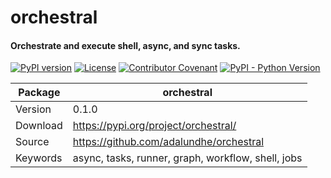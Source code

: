 # orchestral
#### Orchestrate and execute shell, async, and sync tasks.

[![PyPI version](https://img.shields.io/pypi/v/orchestral?color=blue)](https://pypi.org/project/orchestral/)
[![License](https://img.shields.io/github/license/adalundhe/orchestral)](https://github.com/adalundhe/orchestral/blob/main/LICENSE)
[![Contributor Covenant](https://img.shields.io/badge/Contributor%20Covenant-2.1-4baaaa.svg)](https://github.com/adalundhe/orchestral/blob/main/CODE_OF_CONDUCT.md)
[![PyPI - Python Version](https://img.shields.io/pypi/pyversions/orchestral?color=red)](https://pypi.org/project/orchestral/)


| Package     | orchestral                                                          |
| ----------- | -----------                                                         |
| Version     | 0.1.0                                                               |
| Download    | https://pypi.org/project/orchestral/                                | 
| Source      | https://github.com/adalundhe/orchestral                             |
| Keywords    | async, tasks, runner, graph, workflow, shell, jobs                  |


